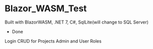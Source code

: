 # Blazor_WASM_Test

Built with BlazorWASM, .NET 7, C#, SqlLite(will change to SQL Server)

- Done

Login
CRUD for Projects
Admin and User Roles
